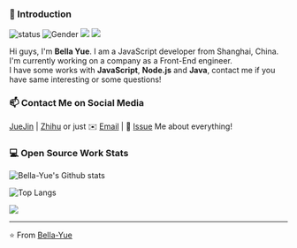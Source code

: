 ### 👋 Introduction

![status](https://img.shields.io/badge/status-coding-brightgreen) ![Gender](https://img.shields.io/badge/gender-👧-lightgrey) ![](https://img.shields.io/badge/Relationship-inLove-red) ![](https://visitor-badge.glitch.me/badge?page_id=github.com/Bella-Yue)

Hi guys, I'm **Bella Yue**. I am a JavaScript developer from Shanghai, China. I'm currently working on a company as a Front-End engineer.  
I have some works with **JavaScript**, **Node.js** and **Java**, contact me if you have same interesting or some questions!

### 📫 Contact Me on Social Media

[JueJin][0] | [Zhihu][1] or just ✉️ [Email](X) | 💬 [Issue](X) Me about everything!

<!-- ### 💡 Projects with My Work

- [**75.team**](https://75.team): The Official Blog for 75team, the largest front end team in @Qihoo360.
- [**75CDN**](https://cdn.baomitu.com): The best CDN for web related libraries to speed up your websites, mirror from @cdnjs.
- [**声享**](https://ppt.baomitu.com): Create and share your presentations online. -->

<!-- ### 📚 Tech Articles and Talks

You can find a list of my talks' presentation on 📖 **[ppt.baomitu.com](https://ppt.baomitu.com/u/lizheming)**.

And get all my post articles in my blog 📝 [**zh.eming.li**](https://imnerd.org). -->

### 💻 Open Source Work Stats

![Bella-Yue's Github stats](https://github-readme-stats.vercel.app/api?username=Bella-Yue&show_icons=true&hide_border=true)

![Top Langs](https://github-readme-stats.vercel.app/api/top-langs/?username=Bella-Yue&layout=compact)

<!-- 连续提交代码天数记录 -->
 <img align="center" src="https://github-readme-streak-stats.herokuapp.com?user=Bella-Yue&theme=tokyonight&date_format=M%20j%5B%2C%20Y%5D&background=FFFFFF" />

[0]: https://juejin.cn/user/2480944002111239
[1]: https://www.zhihu.com/signin?next=%2F

---

⭐️ From [Bella-Yue](https://github.com/Bella-Yue)
